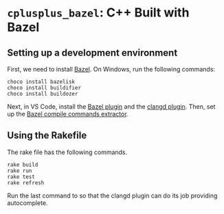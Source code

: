 # ``cplusplus_bazel``: C++ Built with Bazel

## Setting up a development environment

First, we need to install [Bazel](http://bazel.build). On Windows, run the following commands:

```
choco install bazelisk
choco install buildifier
choco install buildozer
```

Next, in VS Code, install the [Bazel plugin](https://marketplace.visualstudio.com/items?itemName=BazelBuild.vscode-bazel) and the [clangd plugin](https://marketplace.visualstudio.com/items?itemName=llvm-vs-code-extensions.vscode-clangd). Then, set up the [Bazel compile commands extractor](https://github.com/hedronvision/bazel-compile-commands-extractor).

## Using the Rakefile

The rake file has the following commands.

```
rake build
rake run
rake test
rake refresh
```

Run the last command to so that the clangd plugin can do its job providing autocomplete.